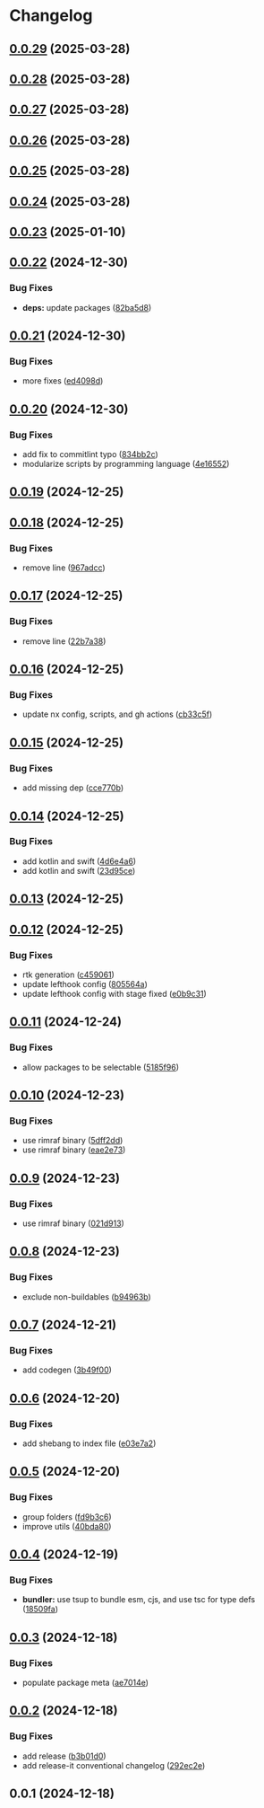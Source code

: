 # Changelog

## [0.0.29](https://github.com/dankreiger/nx-openapi-codegen/compare/v0.0.28...v0.0.29) (2025-03-28)

## [0.0.28](https://github.com/dankreiger/nx-openapi-codegen/compare/v0.0.27...v0.0.28) (2025-03-28)

## [0.0.27](https://github.com/dankreiger/nx-openapi-codegen/compare/v0.0.26...v0.0.27) (2025-03-28)

## [0.0.26](https://github.com/dankreiger/nx-openapi-codegen/compare/v0.0.25...v0.0.26) (2025-03-28)

## [0.0.25](https://github.com/dankreiger/nx-openapi-codegen/compare/v0.0.24...v0.0.25) (2025-03-28)

## [0.0.24](https://github.com/dankreiger/nx-openapi-codegen/compare/v0.0.23...v0.0.24) (2025-03-28)

## [0.0.23](https://github.com/dankreiger/nx-openapi-codegen/compare/v0.0.22...v0.0.23) (2025-01-10)

## [0.0.22](https://github.com/dankreiger/nx-openapi-codegen/compare/v0.0.21...v0.0.22) (2024-12-30)


### Bug Fixes

* **deps:** update packages ([82ba5d8](https://github.com/dankreiger/nx-openapi-codegen/commit/82ba5d8ee7dcfe579e6459a168637dc50b85a773))

## [0.0.21](https://github.com/dankreiger/nx-openapi-codegen/compare/v0.0.20...v0.0.21) (2024-12-30)


### Bug Fixes

* more fixes ([ed4098d](https://github.com/dankreiger/nx-openapi-codegen/commit/ed4098d45bc58edc9ff621e1966f2706f482721e))

## [0.0.20](https://github.com/dankreiger/nx-openapi-codegen/compare/v0.0.19...v0.0.20) (2024-12-30)


### Bug Fixes

* add fix to commitlint typo ([834bb2c](https://github.com/dankreiger/nx-openapi-codegen/commit/834bb2c39c6236dd891bd2a5e2988eee6f9b0edb))
* modularize scripts by programming language ([4e16552](https://github.com/dankreiger/nx-openapi-codegen/commit/4e16552b00039aba991dfd5b5a425390d91bd3ed))

## [0.0.19](https://github.com/dankreiger/nx-openapi-codegen/compare/v0.0.18...v0.0.19) (2024-12-25)

## [0.0.18](https://github.com/dankreiger/nx-openapi-codegen/compare/v0.0.17...v0.0.18) (2024-12-25)


### Bug Fixes

* remove line ([967adcc](https://github.com/dankreiger/nx-openapi-codegen/commit/967adcce2f8bea1846db6dde9a2239baff0503e2))

## [0.0.17](https://github.com/dankreiger/nx-openapi-codegen/compare/v0.0.16...v0.0.17) (2024-12-25)


### Bug Fixes

* remove line ([22b7a38](https://github.com/dankreiger/nx-openapi-codegen/commit/22b7a38f5323861de3d30a02b39654432f5e732c))

## [0.0.16](https://github.com/dankreiger/nx-openapi-codegen/compare/v0.0.15...v0.0.16) (2024-12-25)


### Bug Fixes

* update nx config, scripts, and gh actions ([cb33c5f](https://github.com/dankreiger/nx-openapi-codegen/commit/cb33c5f5ae6ea8da309515149455fa4e1a55c93b))

## [0.0.15](https://github.com/dankreiger/nx-openapi-codegen/compare/v0.0.14...v0.0.15) (2024-12-25)


### Bug Fixes

* add missing dep ([cce770b](https://github.com/dankreiger/nx-openapi-codegen/commit/cce770b4e1e76ec0952e1db7cb70457111511172))

## [0.0.14](https://github.com/dankreiger/nx-openapi-codegen/compare/v0.0.13...v0.0.14) (2024-12-25)


### Bug Fixes

* add kotlin and swift ([4d6e4a6](https://github.com/dankreiger/nx-openapi-codegen/commit/4d6e4a62bf7b01cfe18f90df1ea7cc837a323916))
* add kotlin and swift ([23d95ce](https://github.com/dankreiger/nx-openapi-codegen/commit/23d95ce790a949755afc62f393e8533b17231229))

## [0.0.13](https://github.com/dankreiger/nx-openapi-codegen/compare/v0.0.12...v0.0.13) (2024-12-25)

## [0.0.12](https://github.com/dankreiger/nx-openapi-codegen/compare/v0.0.11...v0.0.12) (2024-12-25)


### Bug Fixes

* rtk generation ([c459061](https://github.com/dankreiger/nx-openapi-codegen/commit/c459061793c383bd5a95b50d0f382f60ef0b5524))
* update lefthook config ([805564a](https://github.com/dankreiger/nx-openapi-codegen/commit/805564a3109a01dc3079c1b337f5403e21122cf7))
* update lefthook config with stage fixed ([e0b9c31](https://github.com/dankreiger/nx-openapi-codegen/commit/e0b9c312765552eeba5d1059bc6dedae97be7d63))

## [0.0.11](https://github.com/dankreiger/nx-openapi-codegen/compare/v0.0.10...v0.0.11) (2024-12-24)


### Bug Fixes

* allow packages to be selectable ([5185f96](https://github.com/dankreiger/nx-openapi-codegen/commit/5185f96b829ff41a37ea566b94b8dee593ce2f71))

## [0.0.10](https://github.com/dankreiger/nx-openapi-codegen/compare/v0.0.9...v0.0.10) (2024-12-23)


### Bug Fixes

* use rimraf binary ([5dff2dd](https://github.com/dankreiger/nx-openapi-codegen/commit/5dff2dd74217c9e46b6b3d289fafbfaf4b1383c7))
* use rimraf binary ([eae2e73](https://github.com/dankreiger/nx-openapi-codegen/commit/eae2e73057238e7271c7c1d29531d74edb813c1f))

## [0.0.9](https://github.com/dankreiger/nx-openapi-codegen/compare/v0.0.8...v0.0.9) (2024-12-23)


### Bug Fixes

* use rimraf binary ([021d913](https://github.com/dankreiger/nx-openapi-codegen/commit/021d91353c8df398dad1db9357d7ef7e3da44224))

## [0.0.8](https://github.com/dankreiger/nx-openapi-codegen/compare/v0.0.7...v0.0.8) (2024-12-23)


### Bug Fixes

* exclude non-buildables ([b94963b](https://github.com/dankreiger/nx-openapi-codegen/commit/b94963bd9a1962e7211fb2d7c56aede06c90289d))

## [0.0.7](https://github.com/dankreiger/nx-openapi-codegen/compare/v0.0.6...v0.0.7) (2024-12-21)


### Bug Fixes

* add codegen ([3b49f00](https://github.com/dankreiger/nx-openapi-codegen/commit/3b49f00df6b726bda175a3bfc1403ff97d9ef37e))

## [0.0.6](https://github.com/dankreiger/nx-openapi-codegen/compare/v0.0.5...v0.0.6) (2024-12-20)


### Bug Fixes

* add shebang to index file ([e03e7a2](https://github.com/dankreiger/nx-openapi-codegen/commit/e03e7a2064b470e281f5bfe68abc4075d3b242cc))

## [0.0.5](https://github.com/dankreiger/nx-openapi-codegen/compare/v0.0.4...v0.0.5) (2024-12-20)


### Bug Fixes

* group folders ([fd9b3c6](https://github.com/dankreiger/nx-openapi-codegen/commit/fd9b3c6427addc03581795c2e353ea9054eedfef))
* improve utils ([40bda80](https://github.com/dankreiger/nx-openapi-codegen/commit/40bda80323f9bc2640e30d19348af11b48621011))

## [0.0.4](https://github.com/dankreiger/nx-openapi-codegen/compare/v0.0.3...v0.0.4) (2024-12-19)


### Bug Fixes

* **bundler:** use tsup to bundle esm, cjs, and use tsc for type defs ([18509fa](https://github.com/dankreiger/nx-openapi-codegen/commit/18509fa2c11adfb5622f208d389f411c7c4b4170))

## [0.0.3](https://github.com/dankreiger/nx-openapi-codegen/compare/v0.0.2...v0.0.3) (2024-12-18)


### Bug Fixes

* populate package meta ([ae7014e](https://github.com/dankreiger/nx-openapi-codegen/commit/ae7014ebac9aa4a7e4a13acc8c38d3a3df1c2793))

## [0.0.2](https://github.com/dankreiger/nx-openapi-codegen/compare/0.0.1...v0.0.2) (2024-12-18)


### Bug Fixes

* add release ([b3b01d0](https://github.com/dankreiger/nx-openapi-codegen/commit/b3b01d012fc4c8cc1f5bd0ac615c86e6010e15bd))
* add release-it conventional changelog ([292ec2e](https://github.com/dankreiger/nx-openapi-codegen/commit/292ec2e35e49534e6781f286045aad13d4d99a3e))



## 0.0.1 (2024-12-18)
